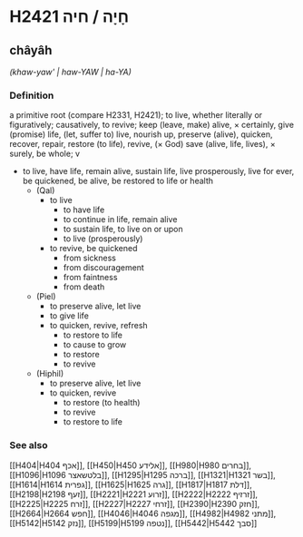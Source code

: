 # H2421 חָיָה / חיה

## châyâh

_(khaw-yaw' | haw-YAW | ha-YA)_

### Definition

a primitive root (compare H2331, H2421); to live, whether literally or figuratively; causatively, to revive; keep (leave, make) alive, × certainly, give (promise) life, (let, suffer to) live, nourish up, preserve (alive), quicken, recover, repair, restore (to life), revive, (× God) save (alive, life, lives), × surely, be whole; v

- to live, have life, remain alive, sustain life, live prosperously, live for ever, be quickened, be alive, be restored to life or health
  - (Qal)
    - to live
      - to have life
      - to continue in life, remain alive
      - to sustain life, to live on or upon
      - to live (prosperously)
    - to revive, be quickened
      - from sickness
      - from discouragement
      - from faintness
      - from death
  - (Piel)
    - to preserve alive, let live
    - to give life
    - to quicken, revive, refresh
      - to restore to life
      - to cause to grow
      - to restore
      - to revive
  - (Hiphil)
    - to preserve alive, let live
    - to quicken, revive
      - to restore (to health)
      - to revive
      - to restore to life

### See also

[[H404|H404 אכף]], [[H450|H450 אלידע]], [[H980|H980 בחרים]], [[H1096|H1096 בלטשאצר]], [[H1295|H1295 ברכה]], [[H1321|H1321 בשר]], [[H1614|H1614 גפרית]], [[H1625|H1625 גרה]], [[H1817|H1817 דלת]], [[H2198|H2198 זעף]], [[H2221|H2221 זרוע]], [[H2222|H2222 זרזיף]], [[H2225|H2225 זרח]], [[H2227|H2227 זרחי]], [[H2390|H2390 חזק]], [[H2664|H2664 חפש]], [[H4046|H4046 מגפה]], [[H4982|H4982 מתני]], [[H5142|H5142 נזק]], [[H5199|H5199 נטפה]], [[H5442|H5442 סבך]]
